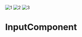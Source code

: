 ![1](https://github.com/kugeIblitz/InputComponent/assets/94689247/b7e92cd6-c7f2-4e82-9a8a-6665f1a0b2b8)
![2](https://github.com/kugeIblitz/InputComponent/assets/94689247/2e5e04ed-ba76-4b8e-9cb8-5bcfa517cead)
![3](https://github.com/kugeIblitz/InputComponent/assets/94689247/28765cba-e8ad-4858-9249-79d540f829c2)
# InputComponent

